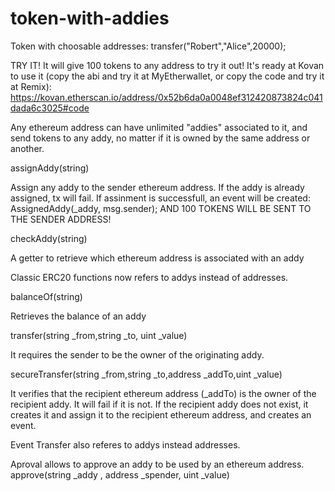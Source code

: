 # token-with-addies
Token with choosable addresses: transfer("Robert","Alice",20000);


TRY IT! It will give 100 tokens to any address to try it out!
It's ready at Kovan to use it (copy the abi and try it at MyEtherwallet, or copy the code and try it at Remix):
https://kovan.etherscan.io/address/0x52b6da0a0048ef312420873824c041dada6c3025#code


Any ethereum address can have unlimited "addies" associated to it, and send tokens to any addy, no matter if it is owned by the same address or another.


assignAddy(string)

Assign any addy to the sender ethereum address. 
If the addy is already assigned, tx will fail.
If assinment is successfull, an event will be created:
AssignedAddy(_addy, msg.sender);
AND 100 TOKENS WILL BE SENT TO THE SENDER ADDRESS!


checkAddy(string)

A getter to retrieve which ethereum address is associated with an addy


Classic ERC20 functions now refers to addys instead of addresses.

balanceOf(string)

Retrieves the balance of an addy


transfer(string _from,string _to, uint _value)

It requires the sender to be the owner of the originating addy.


secureTransfer(string _from,string _to,address _addTo,uint _value)

It verifies that the recipient ethereum address (_addTo) is the owner of the recipient addy. It will fail if it is not.
If the recipient addy does not exist, it creates it and assign it to the recipient ethereum address, and creates an event.


Event Transfer also referes to addys instead addresses. 

Aproval allows to approve an addy to be used by an ethereum address.
approve(string _addy , address _spender, uint _value)


